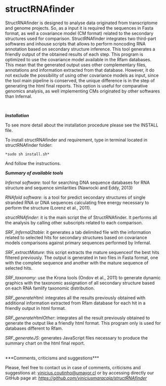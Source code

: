 structRNAfinder
===============
StructRNAfinder is designed to analyse data originated from transcriptome and genome projects. So, as a input it is required the sequences in Fasta format, as well  a covariance model (CM format) related to the secondary structures used for comparison.
StructRNAfinder integrates two third-part softwares and inhouse scripts that allows to perform noncoding RNA annotation based on secondary structure inference. This tool generates a friendly output of the obtained results of each step.
This program is optimized to use the covariance model available in the Rfam databases. This mean that the generated output uses other complementary files, annotations and information extracted from that database. However, it do not exclude the possibility of using other covariance models as input,  since the tool main pipeline is conserved, the unique difference is in the step of generating the html final reports. This option is useful for comparative genomics analysis, as well implementing CMs originated by other softwares than Infernal. 

<br>

***Installation***

To see more detail about the installation procedure please see the INSTALL file.

To install structRNAfinder and requirement, type in terminal located in structRNAfinder folder:

	*sudo sh install.sh*

And follow the instructions.
<br>

***Summary of available tools***

*Infernal software*: tool for searching DNA sequence databases for RNA structure and sequence similarities (Nawrocki and Eddy, 2013)

*RNAfold software*: is a tool for predict secondary structures of single stranded RNA or DNA sequences calculating free
energy necessary to perform the structure (Lorenz et al., 2011).

*structRNAfinder*: it is the main script the of StructRNAfinder. It performs all the analysis by calling other subscripts related to each comparison.

*SRF_Infernal2table*: it generates a tab delimited file with the information related to selected hits for secondary structures based on covariance models comparisons against primary sequences performed by Infernal.

*SRF_extractMature*: this script extracts the mature sequenceof the best hits filtered previously. The output is generated in two files in Fasta format, one with the complete sequence and another with the mature sequence of selected hits.

*SRF_taxonomy*: use the Krona tools (Ondov et al., 2011) to generate dynamic graphics with the taxonomic assignation of
all secondary structure based on each RNA famlify taxonomic distribution.

*SRF_generateHtml*: integrates all the results previously obtained with additional information extracted from Rfam database for each hit in a friendly output in html format.  

*SRF_generateHtmlOther*: integrates all the result previously obtained to generate the output like a friendly html format.
This program only is used for databases different to Rfam. 

*SRF_generateJS*: generates JavaScript files necessary to produce the summary chart on the html final report.

<br>
***Comments, criticisms and suggestions***

Please, feel free to contact us in case of comments, criticisms and suggestions at: vinicius.coutinho@umayor.cl or by
accessing directly our GitHub page at:
*https://github.com/viniciusmaracaja/structRNAfinder*
